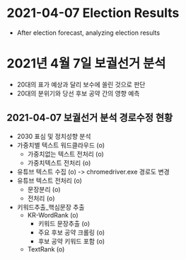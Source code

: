 # 2021-04-07 Election Results
- After election forecast, analyzing election results

# 2021년 4월 7일 보궐선거 분석
- 20대의 표가 예상과 달리 보수에 쏠린 것으로 판단
- 20대의 분위기와 당선 후보 공약 간의 영향 예측

## 2021-04-07 보궐선거 분석 경로수정 현황
- 2030 표심 및 정치성향 분석
- 가중치별 텍스트 워드클라우드 (o)
    - 가중치없는 텍스트 전처리 (o)
    - 가중치텍스트 전처리 (o)
- 유튜브 텍스트 수집 (o) -> chromedriver.exe 경로도 변경
- 유튜브 텍스트 전처리 (o)
    - 문장분리 (o)
    - 전처리 (o)
- 키워드추출_핵심문장 추출
    - KR-WordRank (o)
        - 키워드 문장추출 (o)
        - 주요 후보 공약 크롤링 (o)
        - 후보 공약 키워드 포함 (o)
    - TextRank (o)
